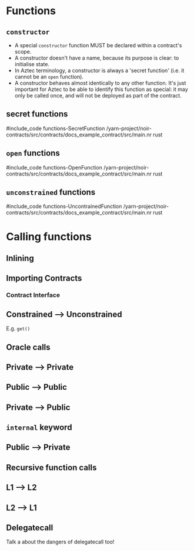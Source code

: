# Functions

## `constructor`

- A special `constructor` function MUST be declared within a contract's scope.
- A constructor doesn't have a name, because its purpose is clear: to initialise state.
- In Aztec terminology, a constructor is always a 'secret function' (i.e. it cannot be an `open` function).
- A constructor behaves almost identically to any other function. It's just important for Aztec to be able to identify this function as special: it may only be called once, and will not be deployed as part of the contract.

## secret functions

#include_code functions-SecretFunction /yarn-project/noir-contracts/src/contracts/docs_example_contract/src/main.nr rust

## `open` functions

#include_code functions-OpenFunction /yarn-project/noir-contracts/src/contracts/docs_example_contract/src/main.nr rust

## `unconstrained` functions

#include_code functions-UncontrainedFunction /yarn-project/noir-contracts/src/contracts/docs_example_contract/src/main.nr rust

# Calling functions

## Inlining

## Importing Contracts

### Contract Interface

## Constrained --> Unconstrained

E.g. `get()`

## Oracle calls

## Private --> Private

## Public --> Public

## Private --> Public

## `internal` keyword

## Public --> Private

## Recursive function calls

## L1 --> L2

## L2 --> L1

## Delegatecall

Talk a about the dangers of delegatecall too!
